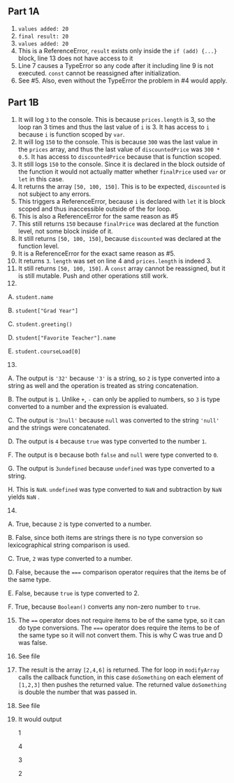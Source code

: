 ## Part 1A

1. `values added: 20`
2. `final result: 20`
3. `values added: 20`
4. This is a ReferenceError, `result` exists only inside the `if (add) {...}` block, line 13 does not have access to it
5. Line 7 causes a TypeError so any code after it including line 9 is not executed. `const` cannot be reassigned after initialization.
6. See #5. Also, even without the TypeError the problem in #4 would apply.

## Part 1B

1. It will log `3` to the console. This is because `prices.length` is 3, so the loop ran 3 times and thus the last value of `i` is 3. It has access to `i` because `i` is function scoped by `var`.
2. It will log `150` to the console. This is because `300` was the last value in the `prices` array, and thus the last value of `discountedPrice` was `300 * 0.5`. It has access to `discountedPrice` because that is function scoped.
3. It still logs `150` to the console. Since it is declared in the block outside of the function it would not actually matter whether `finalPrice` used `var` or `let` in this case.
4. It returns the array `[50, 100, 150]`. This is to be expected, `discounted` is not subject to any errors.
5. This triggers a ReferenceError, because `i` is declared with `let` it is block scoped and thus inaccessible outside of the for loop.
6. This is also a ReferenceError for the same reason as #5
7. This still returns `150` because `finalPrice` was declared at the function level, not some block inside of it.
8. It still returns `[50, 100, 150]`, because `discounted` was declared at the function level.
9. It is a ReferenceError for the exact same reason as #5.
10. It returns `3`. `length` was set on line 4 and `prices.length` is indeed 3.
11. It still returns `[50, 100, 150]`. A `const` array cannot be reassigned, but it is still mutable. Push and other operations still work.
12. 

A. `student.name`

B. `student["Grad Year"]`

C. `student.greeting()`

D. `student["Favorite Teacher"].name`

E. `student.courseLoad[0]`

13. 
A.
The output is `'32'` because `'3'` is a string, so `2` is type converted into a string as well and the operation is treated as string concatenation.

B. The output is `1`. Unlike `+`, `-` can only be applied to numbers, so `3` is type converted to a number and the expression is evaluated.

C. The output is `'3null'` because `null` was converted to the string `'null'` and the strings were concatenated.

D. The output is `4` because `true` was type converted to the number `1`.

F. The output is `0` because both `false` and `null` were type converted to `0`.

G. The output is `3undefined` because `undefined` was type converted to a string.

H. This is `NaN`. `undefined` was type converted to `NaN` and subtraction by `NaN` yields `NaN` .

14. 

A.  True, because `2` is type converted to a number.

B.  False, since both items are strings there is no type conversion so lexicographical string comparison is used.

C. True, `2` was type converted to a number.

D. False, because the `===` comparison operator requires that the items be of the same type.

E. False, because `true` is type converted to 2.

F. True, because `Boolean()` converts any non-zero number to `true`.

15. The `==` operator does not require items to be of the same type, so it can do type conversions. The `===` operator does require the items to be of the same type so it will not convert them. This is why C was true and D was false.
16. See file
17. The result is the array `[2,4,6]` is returned. The for loop in `modifyArray` calls the callback function, in this case `doSomething` on each element of `[1,2,3]` then pushes the returned value. The returned value `doSomething` is double the number that was passed in. 
18. See file
19. It would output

    1
    
    4

    3

    2

